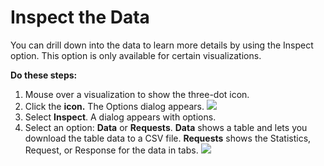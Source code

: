 # Inspect the Data

You can drill down into the data to learn more details by using the Inspect option. This option is only available for certain visualizations.

**Do these steps:**

1. Mouse over a visualization to show the three-dot icon.
2. Click the **icon.** The Options dialog appears. ![](../.gitbook/assets/7407331.png)
3. Select **Inspect**. A dialog appears with options.
4. Select an option: **Data** or **Requests**. **Data** shows a table and lets you download the table data to a CSV file. **Requests** shows the Statistics, Request, or Response for the data in tabs.  ![](../.gitbook/assets/7407330.png)

